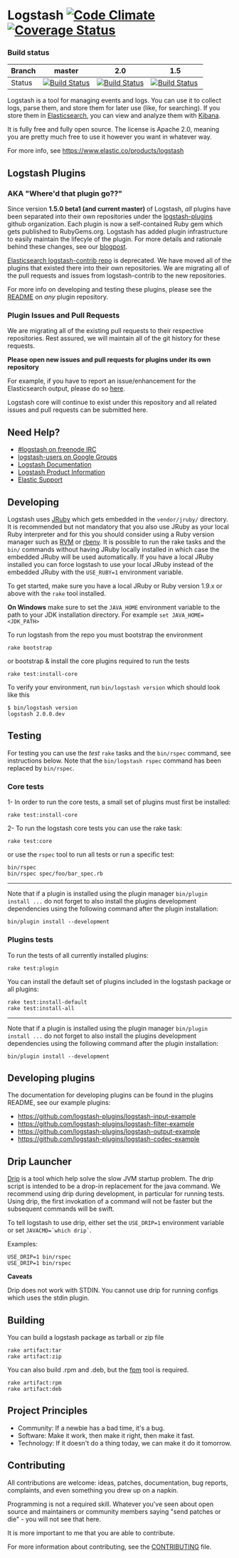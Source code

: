 # Logstash [![Code Climate](https://codeclimate.com/github/elasticsearch/logstash/badges/gpa.svg)](https://codeclimate.com/github/elasticsearch/logstash) [![Coverage Status](https://coveralls.io/repos/elasticsearch/logstash/badge.svg?branch=origin%2Fmaster)](https://coveralls.io/r/elasticsearch/logstash?branch=origin%2Fmaster)

### Build status

| Branch | master   | 2.0 | 1.5
|---|---|---|---|
| Status |[![Build Status](http://build-eu-00.elastic.co/view/LS%20Master/job/logstash_regression_master/badge/icon)](http://build-eu-00.elastic.co/view/LS%20Master/job/logstash_regression_master/)   | [![Build Status](http://build-eu-00.elastic.co/view/LS%202.0/job/logstash_regression_20/badge/icon)](http://build-eu-00.elastic.co/view/LS%202.0/job/logstash_regression_20/)  | [![Build Status](http://build-eu-00.elastic.co/view/LS%201.5/job/logstash_regression_15/badge/icon)](http://build-eu-00.elastic.co/view/LS%201.5/job/logstash_regression_15/)   |

Logstash is a tool for managing events and logs. You can use it to collect
logs, parse them, and store them for later use (like, for searching).  If you
store them in [Elasticsearch](http://www.elastic.co/guide/en/elasticsearch/reference/current/index.html),
you can view and analyze them with [Kibana](http://www.elastic.co/guide/en/kibana/current/index.html).

It is fully free and fully open source. The license is Apache 2.0, meaning you
are pretty much free to use it however you want in whatever way.

For more info, see <https://www.elastic.co/products/logstash>

## Logstash Plugins
### AKA "Where'd that plugin go??"

Since version **1.5.0 beta1 (and current master)** of Logstash, *all* plugins have been separated into their own
repositories under the [logstash-plugins](https://github.com/logstash-plugins) github organization. Each plugin is now a self-contained Ruby gem which
gets published to RubyGems.org. Logstash has added plugin infrastructure to easily maintain the lifecyle of the plugin.
For more details and rationale behind these changes, see our [blogpost](https://www.elastic.co/blog/plugin-ecosystem-changes/).

[Elasticsearch logstash-contrib repo](https://github.com/elasticsearch/logstash-contrib) is deprecated. We
have moved all of the plugins that existed there into their own repositories. We are migrating all of the pull requests
and issues from logstash-contrib to the new repositories.

For more info on developing and testing these plugins, please see the [README](https://github.com/logstash-plugins/logstash-output-elasticsearch/blob/master/README.md) on *any* plugin repository.

### Plugin Issues and Pull Requests

We are migrating all of the existing pull requests to their respective repositories. Rest assured, we will maintain
all of the git history for these requests.

**Please open new issues and pull requests for plugins under its own repository**

For example, if you have to report an issue/enhancement for the Elasticsearch output, please do so [here](https://github.com/logstash-plugins/logstash-output-elasticsearch/issues).

Logstash core will continue to exist under this repository and all related issues and pull requests can be submitted here.

## Need Help?

- [#logstash on freenode IRC](https://webchat.freenode.net/?channels=logstash)
- [logstash-users on Google Groups](https://groups.google.com/d/forum/logstash-users)
- [Logstash Documentation](http://www.elastic.co/guide/en/logstash/current/index.html)
- [Logstash Product Information](https://www.elastic.co/products/logstash)
- [Elastic Support](https://www.elastic.co/subscriptions)

## Developing

Logstash uses [JRuby](http://jruby.org/) which gets embedded in the `vendor/jruby/` directory. It is recommended but not mandatory that you also use JRuby as your local Ruby interpreter and for this you should consider using a Ruby version manager such as [RVM](https://rvm.io/) or [rbenv](https://github.com/sstephenson/rbenv). It is possible to run the rake tasks and the `bin/` commands without having JRuby locally installed in which case the embedded JRuby will be used automatically. If you have a local JRuby installed you can force logstash to use your local JRuby instead of the embedded JRuby with the `USE_RUBY=1` environment variable.

To get started, make sure you have a local JRuby or Ruby version 1.9.x or above with the `rake` tool installed.

**On Windows** make sure to set the `JAVA_HOME` environment variable to the path to your JDK installation directory. For example `set JAVA_HOME=<JDK_PATH>`

To run logstash from the repo you must bootstrap the environment

    rake bootstrap

or bootstrap & install the core plugins required to run the tests

    rake test:install-core

To verify your environment, run `bin/logstash version` which should look like this

    $ bin/logstash version
    logstash 2.0.0.dev

## Testing

For testing you can use the *test* `rake` tasks and the `bin/rspec` command, see instructions below. Note that the `bin/logstash rspec` command has been replaced by `bin/rspec`.

### Core tests

1- In order to run the core tests, a small set of plugins must first be installed:

    rake test:install-core

2- To run the logstash core tests you can use the rake task:

    rake test:core

  or use the `rspec` tool to run all tests or run a specific test:

    bin/rspec
    bin/rspec spec/foo/bar_spec.rb

---
Note that if a plugin is installed using the plugin manager `bin/plugin install ...` do not forget to also install the plugins development dependencies using the following command after the plugin installation:

    bin/plugin install --development

### Plugins tests

To run the tests of all currently installed plugins:

    rake test:plugin

You can install the default set of plugins included in the logstash package or all plugins:

    rake test:install-default
    rake test:install-all

---
Note that if a plugin is installed using the plugin manager `bin/plugin install ...` do not forget to also install the plugins development dependencies using the following command after the plugin installation:

    bin/plugin install --development

## Developing plugins

The documentation for developing plugins can be found in the plugins README, see our example plugins:

- <https://github.com/logstash-plugins/logstash-input-example>
- <https://github.com/logstash-plugins/logstash-filter-example>
- <https://github.com/logstash-plugins/logstash-output-example>
- <https://github.com/logstash-plugins/logstash-codec-example>

## Drip Launcher

[Drip](https://github.com/ninjudd/drip) is a tool which help solve the slow JVM startup problem. The drip script is intended to be a drop-in replacement for the java command. We recommend using drip during development, in particular for running tests. Using drip, the first invokation of a command will not be faster but the subsequent commands will be swift.

To tell logstash to use drip, either set the `USE_DRIP=1` environment variable or set `` JAVACMD=`which drip` ``.

Examples:

    USE_DRIP=1 bin/rspec
    USE_DRIP=1 bin/rspec

**Caveats**

Drip does not work with STDIN. You cannot use drip for running configs which uses the stdin plugin.


## Building

You can build a logstash package as tarball or zip file

    rake artifact:tar
    rake artifact:zip

You can also build .rpm and .deb, but the [fpm](https://github.com/jordansissel/fpm) tool is required.

    rake artifact:rpm
    rake artifact:deb

## Project Principles

* Community: If a newbie has a bad time, it's a bug.
* Software: Make it work, then make it right, then make it fast.
* Technology: If it doesn't do a thing today, we can make it do it tomorrow.

## Contributing

All contributions are welcome: ideas, patches, documentation, bug reports,
complaints, and even something you drew up on a napkin.

Programming is not a required skill. Whatever you've seen about open source and
maintainers or community members  saying "send patches or die" - you will not
see that here.

It is more important to me that you are able to contribute.

For more information about contributing, see the
[CONTRIBUTING](CONTRIBUTING.md) file.
